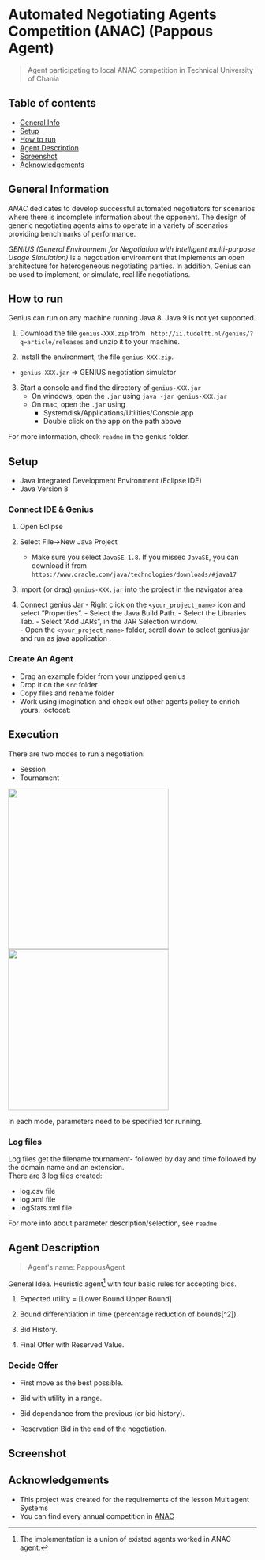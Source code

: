 # Automated Negotiating Agents Competition (ANAC) (Pappous Agent)
> Agent participating to local ANAC competition in Technical University of Chania 

## Table of contents
* [General Info](#general-information)
* [Setup](#setup)
* [How to run](#how-to-run)
* [Agent Description](#agent-description)
* [Screenshot](#screenshot)
* [Acknowledgements](#acknowledgements)

## General Information
_*ANAC*_ dedicates to develop successful automated negotiators for scenarios where there is incomplete information about the opponent. The design of generic negotiating agents aims to operate in a variety of scenarios providing benchmarks of performance.

*_GENIUS (General Environment for Negotiation with Intelligent multi-purpose Usage Simulation)_* is a negotiation environment that implements an open architecture for heterogeneous negotiating parties. In addition, Genius can be used to implement, or simulate, real life negotiations.  


## How to run
Genius can run on any machine running Java 8. Java 9 is not yet supported.

1. Download the file `genius-XXX.zip` from ` http://ii.tudelft.nl/genius/?q=article/releases`
and unzip it to your machine.

2. Install the environment, the file `genius-XXX.zip`. 
  * `genius-XXX.jar` => GENIUS negotiation simulator

3. Start a console and find the directory of `genius-XXX.jar`
   - On windows, open the `.jar` using
     ```java -jar genius-XXX.jar```
   - On mac, open the `.jar` using <br>
       - Systemdisk/Applications/Utilities/Console.app
       - Double click on the app on the path above

  
  For more information, check `readme` in the genius folder.
  
  
## Setup
* Java Integrated Development Environment (Eclipse IDE)
* Java Version 8


### Connect IDE & Genius
1. Open Eclipse

2. Select File->New Java Project
   * Make sure you select `JavaSE-1.8`. If you missed `JavaSE`, you can download it from
   ```https://www.oracle.com/java/technologies/downloads/#java17```
   
3. Import (or drag) `genius-XXX.jar` into the project in the navigator area

4. Connect genius Jar
       - Right click on the `<your_project_name>` icon and select ”Properties”.
       - Select the Java Build Path.
       - Select the Libraries Tab.
       - Select ”Add JARs”, in the JAR Selection window.  
       - Open the `<your_project_name>` folder, scroll down to select genius.jar and  run as java application .
       
       
### Create An Agent
* Drag an example folder from your unzipped genius
* Drop it on the `src` folder
* Copy files and rename folder 
* Work using imagination and check out other agents policy to enrich yours. :octocat:


## Execution
There are two modes to run a negotiation:
* Session
* Tournament



<div id="image">
  <img src="https://user-images.githubusercontent.com/22920222/154848764-0d781bd4-a994-4197-9244-1f2ad093c16a.png" id="imageone" width="325"/>
  <img src="https://user-images.githubusercontent.com/22920222/154848762-76663eb1-07c0-4cb6-89b2-2c83ed244d10.png" id="imagetwo" width="325"/>
<div>

In each mode, parameters need to be specified for running.

### Log files
Log files get the filename tournament- followed by day and time followed by the domain name and
an extension. <br>
There are 3 log files created: 
* log.csv file 
* log.xml file
* logStats.xml file

For more info about parameter description/selection, see `readme`

## Agent Description
> Agent's name: PappousAgent 
 
General Idea. Heuristic agent[^1] with four basic rules for accepting bids. 
 
1. Expected utility = [Lower Bound  Upper Bound] 
 
2. Bound differentiation in time (percentage reduction of bounds[^2]). 
 
3. Bid History. 
 
4. Final Offer with Reserved Value. 


### Decide Offer

* First move as the best possible.

* Bid with utility in a range.

* Bid dependance from the previous (or bid history).
 
* Reservation Bid in the end of the negotiation.








## Screenshot


## Acknowledgements
- This project was created for the requirements of the lesson Multiagent Systems
- You can find every annual competition in [ANAC](https://web.tuat.ac.jp/~katfuji/ANAC2020/#:~:text=The%20Automated%20Negotiating%20Agent%20Competition%20%28ANAC%29%20is%20an,to%20bring%20together%20researchers%20from%20the%20negotiation%20community.)

[^1]: The implementation is a union of existed agents worked in ANAC agent. 
